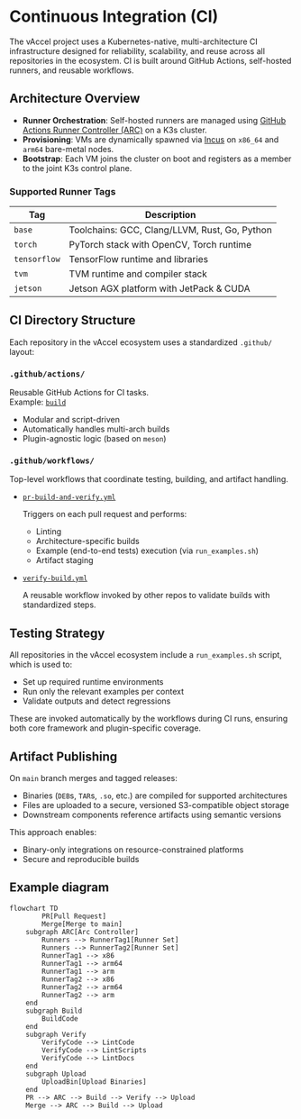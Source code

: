 # Continuous Integration (CI)

The vAccel project uses a Kubernetes-native, multi-architecture CI
infrastructure designed for reliability, scalability, and reuse across all
repositories in the ecosystem. CI is built around GitHub Actions, self-hosted
runners, and reusable workflows.

## Architecture Overview

- **Runner Orchestration**: Self-hosted runners are managed using
  [GitHub Actions Runner Controller (ARC)](https://github.com/actions/actions-runner-controller)
  on a K3s cluster.
- **Provisioning**: VMs are dynamically spawned via
  [Incus](https://linuxcontainers.org/incus/) on `x86_64` and `arm64` bare-metal
  nodes.
- **Bootstrap**: Each VM joins the cluster on boot and registers as a member to
  the joint K3s control plane.

### Supported Runner Tags

| Tag          | Description                                   |
| ------------ | --------------------------------------------- |
| `base`       | Toolchains: GCC, Clang/LLVM, Rust, Go, Python |
| `torch`      | PyTorch stack with OpenCV, Torch runtime      |
| `tensorflow` | TensorFlow runtime and libraries              |
| `tvm`        | TVM runtime and compiler stack                |
| `jetson`     | Jetson AGX platform with JetPack & CUDA       |

## CI Directory Structure

Each repository in the vAccel ecosystem uses a standardized `.github/` layout:

### `.github/actions/`

Reusable GitHub Actions for CI tasks.  
Example: [`build`](https://github.com/nubificus/vaccel/blob/main/.github/actions/build/action.yml)

- Modular and script-driven
- Automatically handles multi-arch builds
- Plugin-agnostic logic (based on `meson`)

### `.github/workflows/`

Top-level workflows that coordinate testing, building, and artifact handling.

- [`pr-build-and-verify.yml`]

  Triggers on each pull request and performs:

  - Linting
  - Architecture-specific builds
  - Example (end-to-end tests) execution (via `run_examples.sh`)
  - Artifact staging

- [`verify-build.yml`]

  A reusable workflow invoked by other repos to validate builds with
  standardized steps.

[`pr-build-and-verify.yml`]:
  https://github.com/nubificus/vaccel/blob/main/.github/workflows/pr-build-and-verify.yml
[`verify-build.yml`]:
  https://github.com/nubificus/vaccel/blob/main/.github/workflows/verify-build.yml

## Testing Strategy

All repositories in the vAccel ecosystem include a `run_examples.sh` script,
which is used to:

- Set up required runtime environments
- Run only the relevant examples per context
- Validate outputs and detect regressions

These are invoked automatically by the workflows during CI runs, ensuring both
core framework and plugin-specific coverage.

## Artifact Publishing

On `main` branch merges and tagged releases:

- Binaries (`DEB`s, `TAR`s, `.so`, etc.) are compiled for supported
  architectures
- Files are uploaded to a secure, versioned S3-compatible object storage
- Downstream components reference artifacts using semantic versions

This approach enables:

- Binary-only integrations on resource-constrained platforms
- Secure and reproducible builds

## Example diagram

```mermaid
flowchart TD
        PR[Pull Request]
        Merge[Merge to main]
    subgraph ARC[Arc Controller]
        Runners --> RunnerTag1[Runner Set]
        Runners --> RunnerTag2[Runner Set]
        RunnerTag1 --> x86
        RunnerTag1 --> arm64
        RunnerTag1 --> arm
        RunnerTag2 --> x86
        RunnerTag2 --> arm64
        RunnerTag2 --> arm
    end
    subgraph Build
        BuildCode
    end
    subgraph Verify
        VerifyCode --> LintCode
        VerifyCode --> LintScripts
        VerifyCode --> LintDocs
    end
    subgraph Upload
        UploadBin[Upload Binaries]
    end
    PR --> ARC --> Build --> Verify --> Upload
    Merge --> ARC --> Build --> Upload
```
